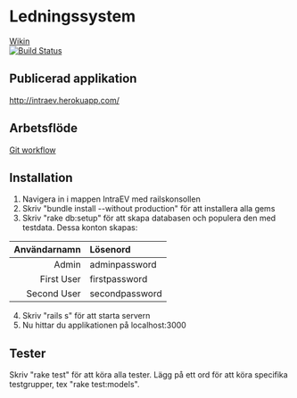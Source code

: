 # Ledningssystem
[Wikin](https://github.com/ev-konsult/ledningssystem/wiki)  
[![Build Status](https://travis-ci.org/ev-konsult/ledningssystem.svg?branch=master)](https://travis-ci.org/ev-konsult/ledningssystem)

## Publicerad applikation

http://intraev.herokuapp.com/

## Arbetsflöde
[Git workflow](https://github.com/ev-konsult/ledningssystem/wiki/Git-Workflow)

## Installation

1. Navigera in i mappen IntraEV med railskonsollen 
2. Skriv "bundle install --without production" för att installera alla gems
3. Skriv "rake db:setup" för att skapa databasen och populera den med testdata. Dessa konton skapas:
 
| Användarnamn | Lösenord |
|----:|:-------|
| Admin | adminpassword |
| First User | firstpassword |
| Second User | secondpassword |

4. Skriv "rails s" för att starta servern
5. Nu hittar du applikationen på localhost:3000
  
## Tester

Skriv "rake test" för att köra alla tester. Lägg på ett ord för att köra specifika testgrupper, tex "rake test:models".
